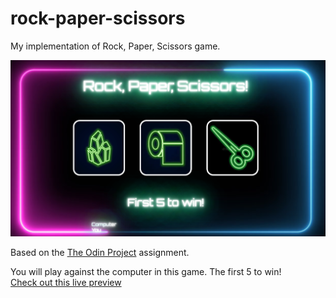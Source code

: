 # rock-paper-scissors

My implementation of Rock, Paper, Scissors game.

![Rock, Paper, Scissors game](./images/preview-image.png)

Based on the [The Odin Project](https://www.theodinproject.com/paths/foundations/courses/foundations/lessons/rock-paper-scissors) assignment.

You will play against the computer in this game. The first 5 to win!  
[Check out this live preview](https://nskills-lab.github.io/rock-paper-scissors/)
